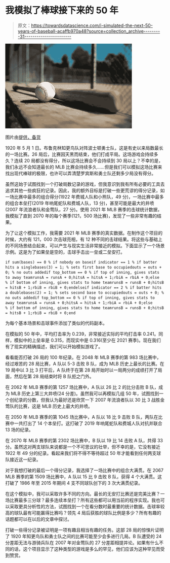 # 我模拟了棒球接下来的 50 年

> 原文：<https://towardsdatascience.com/i-simulated-the-next-50-years-of-baseball-acaffb970a48?source=collection_archive---------31----------------------->

![](img/3cf0c621dc888100d02d2a17ef4e1fd9.png)

图片由[提供，备货](https://stockup.sitebuilderreport.com/)

1920 年 5 月 1 日。布鲁克林知更鸟队对阵波士顿勇士队，这是有史以来局数最长的一场比赛。26 局后，比赛因天黑而结束，他们打成平局。这场游戏会持续多久？连续 20 局都没有得分，所以这场比赛会不会持续到 30 局以上？不幸的是，我们永远不会知道最长的 MLB 比赛会持续多久……但是我们可以模拟这场比赛来找出现代棒球的极限，也许可以弄清楚罗宾斯和勇士队还剩多少局没有得分。

虽然这始于试图找到一个打破局数记录的游戏，但我意识到我有所有必要的工具去追求其他一些疯狂的记录。因此，我的额外目标是打破一些更荒谬的得分记录，如一场比赛中最多的组合得分(1922 年费城人队和小熊队，49 分)，一场比赛中最多的组合本垒打(2019 年响尾蛇队和费城人队，13 分)，甚至可能是最大的井喷(2007 年流浪者队和金莺队，27 分)。使用 2021 年 MLB 赛季的击球统计数据，我模拟了直到 2070 年的每个赛季(121，500 场比赛)，发现了一些非常有趣的结果。

为了让这个模拟工作，我需要 2021 年 MLB 赛季的真实数据。在制作这个项目的时候，大约有 121，000 次击球亮相，有 12 种不同的击球结果。将这些与基础上的不同场景结合起来，可以产生与现实生活非常接近的模拟。下面显示了一个场景示例。这是为了如果垒是空的，击球手击出一垒或二垒安打。

```
if sum(bases) == 0 % if nobody on baseif indicator == 1 % if batter hits a singlebases(3) = 1; % sets first base to occupiedouts = outs + 0; % no outs addedif top_bottom == 0 % if top of inning, gives stats to away teamrunsA = runsA + 0;hitsA = hitsA + 1;rbiA = rbiA + 0;else               % if bottom of inning, gives stats to home teamrunsB = runsB + 0;hitsB = hitsB + 1;rbiB = rbiB + 0;endelseif indicator == 2 % if batter hits a doublebases(2) = 1; % sets second base to occupiedouts = outs + 0; % no outs addedif top_bottom == 0 % if top of inning, gives stats to away teamrunsA = runsA + 0;hitsA = hitsA + 1;rbiA = rbiA + 0;else               % if bottom of inning, gives stats to home teamrunsB = runsB + 0;hitsB = hitsB + 1;rbiB = rbiB + 0;end
```

为每个基本场景和击球事件添加了类似的代码副本。

在模拟的 50 年中，平均打击率为 0.239，非常接近实际的平均打击率 0.241。同样，模拟中的上垒率是 0.315，而现实中是 0.316(至少在 2021 赛季)。现在我们有了现实的精确描述，我们可以开始模拟游戏了。

看看能否打破 26 局的 100 年纪录。在 2048 年 MLB 赛季的第 983 场比赛中，经过艰苦的 28 局比赛，A 队以 5-3 击败 B 队，成为 MLB 历史上最长的比赛。在 19 局中以 3 比 3 打平后，A 队终于在第 28 局开始时以一局两分的成绩打开了局面，然后在第 28 局结束时将 B 队拒之门外。

在 2062 年 MLB 赛季的第 1257 场比赛中，A 队以 26 比 2 的比分击败 B 队，成为 MLB 历史上第三大井喷(24 分差)。虽然我可以再模拟几组 50 年，试图找到一个创纪录的分数，但我认为最好还是欣赏一下 2007 年流浪者队以 30 比 3 战胜金莺队的比赛，这是 MLB 历史上最大的井喷。

在 2050 年 MLB 赛季的第 1045 场比赛中，A 队以 18 比 9 击败 B 队，两队在比赛中一共打出了 14 个本垒打。这打破了 2019 年响尾蛇队和费城人队对抗并联合 13 场的纪录。

在 2070 年 MLB 赛季的第 2302 场比赛中，B 队以 19 比 14 击败 A 队，共得 33 分。虽然这对两支球队来说都是一个不可思议的壮举，但不幸的是，它没有接近 1922 年 49 分的纪录。看起来我们将不得不等待超过 50 年才能看到任何两支球队接近这一纪录。

对于我想打破的最后一个得分记录，我选择了一场比赛中的组合大满贯。在 2067 MLB 赛季的第 1509 场比赛中，A 队以 15 比 9 击败 B 队，获得 4 个大满贯。这打破了 1986 年至 2015 年期间 4 支不同球队创下的 3 次大满贯纪录。

在这个模拟中，我可以采取许多不同的方向。最长的无安打比赛还是完美比赛？一场比赛最多三分球？最多连续本垒打？所有这些都可以用当前的程序实现。我也可以采取更具分析性的方法，试图找到一个在看分数时最重要的统计数据。击球率较高的球队最有可能赢得比赛吗？领先 4 局后获胜的球队比例是多少？所有有趣的话题都可以在以后的文章中探讨。

打破一些得分记录被证明是一项有趣且相当有趣的任务。这部 28 局的惊悚片证明了 1920 年知更鸟队和勇士队之间的比赛可能至少会多进行几局。B 队遭受的 24 分差距无法与游骑兵队在 2007 年对金莺队的 27 分差距相提并论。如果有什么不同的话，这个项目显示了这种类型的游戏是多么的罕见，他们应该为这种罕见而受到赞赏。